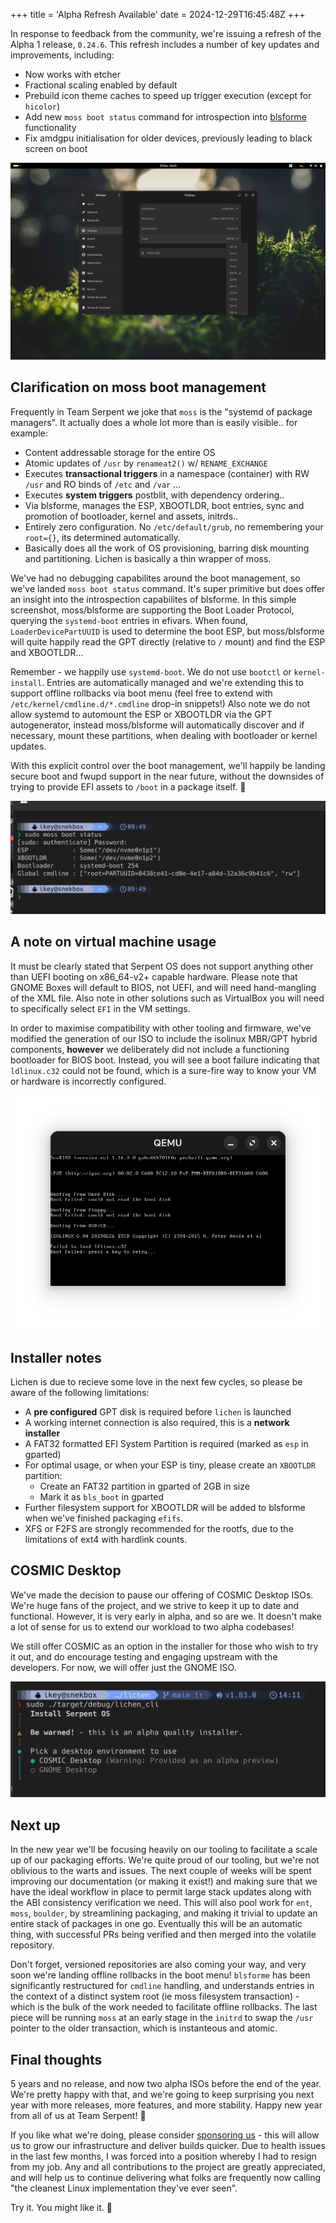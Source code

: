 +++
title = 'Alpha Refresh Available'
date = 2024-12-29T16:45:48Z
+++

In response to feedback from the community, we're issuing a refresh of the Alpha 1 release, `0.24.6`. This refresh includes a number of key updates and improvements, including:

 - Now works with etcher
 - Fractional scaling enabled by default
 - Prebuild icon theme caches to speed up trigger execution (except for `hicolor`)
 - Add new `moss boot status` command for introspection into [blsforme](https://github.com/serpent-os/blsforme) functionality
 - Fix amdgpu initialisation for older devices, previously leading to black screen on boot

![Fractional scaling, much loved](featured-background.png)

## Clarification on moss boot management

Frequently in Team Serpent we joke that `moss` is the "systemd of package managers". It actually does a whole lot more than is easily visible.. for example:

 - Content addressable storage for the entire OS
 - Atomic updates of `/usr` by `renameat2()` w/ `RENAME_EXCHANGE`
 - Executes **transactional triggers** in a namespace (container) with RW `/usr` and RO binds of `/etc` and `/var` ...
 - Executes **system triggers** postblit, with dependency ordering..
 - Via blsforme, manages the ESP, XBOOTLDR, boot entries, sync and promotion of bootloader, kernel and assets, initrds..
 - Entirely zero configuration. No `/etc/default/grub`, no remembering your `root={}`, its determined automatically.
 - Basically does all the work of OS provisioning, barring disk mounting and partitioning. Lichen is basically a thin wrapper of moss.

We've had no debugging capabilites around the boot management, so we've landed `moss boot status` command. It's super primitive
but does offer an insight into the introspection capabilites of blsforme. In this simple screenshot, moss/blsforme are supporting the
Boot Loader Protocol, querying the `systemd-boot` entries in efivars. When found, `LoaderDevicePartUUID` is used to determine the
boot ESP, but moss/blsforme will quite happily read the GPT directly (relative to `/` mount) and find the ESP and XBOOTLDR...

Remember - we happily use `systemd-boot`. We do not use `bootctl` or `kernel-install`. Entries are automatically managed and
we're extending this to support offline rollbacks via boot menu (feel free to extend with `/etc/kernel/cmdline.d/*.cmdline` drop-in snippets!)
Also note we do not allow systemd to automount the ESP or XBOOTLDR via the GPT autogenerator, instead moss/blsforme will automatically
discover and if necessary, mount these partitions, when dealing with bootloader or kernel updates.

With this explicit control over the boot management, we'll happily be landing secure boot and fwupd support in the near future,
without the downsides of trying to provide EFI assets to `/boot` in a package itself. 😬

![moss boot status](moss_boot_status.png)

## A note on virtual machine usage

It must be clearly stated that Serpent OS does not support anything other than UEFI booting on x86_64-v2+ capable hardware.
Please note that GNOME Boxes will default to BIOS, not UEFI, and will need hand-mangling of the XML file. Also note in other
solutions such as VirtualBox you will need to specifically select `EFI` in the VM settings.

In order to maximise compatibility with other tooling and firmware, we've modified the generation of our ISO to include
the isolinux MBR/GPT hybrid components, **however** we deliberately did not include a functioning bootloader for BIOS boot.
Instead, you will see a boot failure indicating that `ldlinux.c32` could not be found, which is a sure-fire way to know your
VM or hardware is incorrectly configured.

![Invalid VM configuration](le_no_uefi.png)

## Installer notes

Lichen is due to recieve some love in the next few cycles, so please be aware of the following limitations:

 - A **pre configured** GPT disk is required before `lichen` is launched
 - A working internet connection is also required, this is a **network installer**
 - A FAT32 formatted EFI System Partition is required (marked as `esp` in gparted)
 - For optimal usage, or when your ESP is tiny, please create an `XBOOTLDR` partition:
    - Create an FAT32 partition in gparted of 2GB in size
    - Mark it as `bls_boot` in gparted
 - Further filesystem support for XBOOTLDR will be added to blsforme when we've finished packaging `efifs`.
 - XFS or F2FS are strongly recommended for the rootfs, due to the limitations of ext4 with hardlink counts.

## COSMIC Desktop

We've made the decision to pause our offering of COSMIC Desktop ISOs. We're huge fans of the project, and we
strive to keep it up to date and functional. However, it is very early in alpha, and so are we. It doesn't make
a lot of sense for us to extend our workload to two alpha codebases!

We still offer COSMIC as an option in the installer for those who wish to try it out, and do encourage testing
and engaging upstream with the developers. For now, we will offer just the GNOME ISO.

![Lichen + COSMIC](lichen_dev.png)

## Next up

In the new year we'll be focusing heavily on our tooling to facilitate a scale up of our packaging efforts.
We're quite proud of our tooling, but we're not oblivious to the warts and issues. The next couple of weeks
will be spent improving our documentation (or making it exist!) and making sure that we have the ideal workflow
in place to permit large stack updates along with the ABI consistency verification we need. This will also
pool work for `ent`, `moss`, `boulder`, by streamlining packaging, and making it trivial to update an entire
stack of packages in one go. Eventually this will be an automatic thing, with successful PRs being verified
and then merged into the volatile repository.

Don't forget, versioned repositories are also coming your way, and very soon we're landing offline rollbacks in
the boot menu! `blsforme` has been significantly restructured for `cmdline` handling, and understands entries in
the context of a distinct system root (ie moss filesystem transaction) - which is the bulk of the work needed
to facilitate offline rollbacks. The last piece will be running `moss` at an early stage in the `initrd` to
swap the `/usr` pointer to the older transaction, which is instanteous and atomic.


## Final thoughts

5 years and no release, and now two alpha ISOs before the end of the year. We're pretty happy with that, and we're
going to keep surprising you next year with more releases, more features, and more stability. Happy new year from
all of us at Team Serpent! 🐍

If you like what we're doing, please consider [sponsoring us](/sponsor) - this will allow us to grow our infrastructure
and deliver builds quicker. Due to health issues in the last few months, I was forced into a position whereby I had to
resign from my job. Any and all contributions to the project are greatly appreciated, and will help us to continue delivering
what folks are frequently now calling "the cleanest Linux implementation they've ever seen".

Try it. You might like it. 🚀
